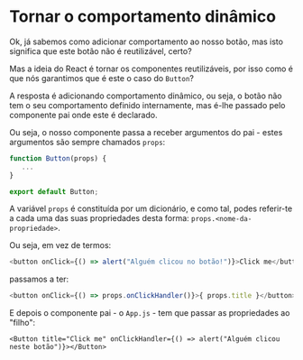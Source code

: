 # Tornar o comportamento dinâmico

Ok, já sabemos como adicionar comportamento ao nosso botão, mas isto significa que este botão não é reutilizável, certo?

Mas a ideia do React é tornar os componentes reutilizáveis, por isso como é que nós garantimos que é este o caso do `Button`?

A resposta é adicionando comportamento dinâmico, ou seja, o botão não tem o seu comportamento definido internamente, mas é-lhe passado pelo componente pai onde este é declarado.

Ou seja, o nosso componente passa a receber argumentos do pai - estes argumentos são sempre chamados `props`:

```javascript
function Button(props) {
   ...
}

export default Button;
```

A variável `props` é constituída por um dicionário, e como tal, podes referir-te a cada uma das suas propriedades desta forma: `props.<nome-da-propriedade>`.

Ou seja, em vez de termos:

```javascript
<button onClick={() => alert("Alguém clicou no botão!")}>Click me</button>
```

passamos a ter:

```javascript
<button onClick={() => props.onClickHandler()}>{ props.title }</button>
```

E depois o componente pai - o `App.js` - tem que passar as propriedades ao "filho":

```
<Button title="Click me" onClickHandler={() => alert("Alguém clicou neste botão")}></Button>
```
